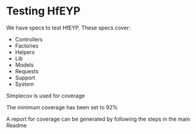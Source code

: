 # Testing HfEYP

We have specs to test HfEYP. These specs cover:
- Controllers
- Factories
- Helpers
- Lib
- Models
- Requests
- Support
- System

Simplecov is used for coverage

The minimum coverage has been set to 92%

A report for coverage can be generated by following the steps in the main Readme
